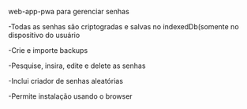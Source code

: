 web-app-pwa para gerenciar senhas

-Todas as senhas são criptogradas e salvas no indexedDb(somente no dispositivo do usuário

-Crie e importe backups

-Pesquise, insira, edite e delete as senhas

-Inclui criador de senhas aleatórias

-Permite instalação usando o browser

